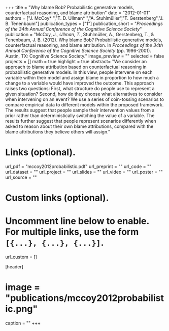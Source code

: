 +++
title = "Why blame Bob? Probabilistic generative models, counterfactual reasoning, and blame attribution"
date = "2012-01-01"
authors = ["J. McCoy* ","T. D. Ullman* ","A. Stuhlmüller","T. Gerstenberg","J. B. Tenenbaum"]
publication_types = ["1"]
publication_short = "_Proceedings of the 34th Annual Conference of the Cognitive Science Society_"
publication = "McCoy, J.*, Ullman, T.*, Stuhlmüller, A., Gerstenberg, T., & Tenenbaum, J. B. (2012). Why blame Bob? Probabilistic generative models, counterfactual reasoning, and blame attribution. In _Proceedings of the 34th Annual Conference of the Cognitive Science Society_ (pp. 1996-2001). Austin, TX: Cognitive Science Society."
image_preview = ""
selected = false
projects = []
math = true
highlight = true
abstract= "We consider an approach to blame attribution based on counterfactual reasoning in probabilistic generative models. In this view, people intervene on each variable within their model and assign blame in proportion to how much a change to a variable would have improved the outcome. This approach raises two questions: First, what structure do people use to represent a given situation? Second, how do they choose what alternatives to consider when intervening on an event? We use a series of coin-tossing scenarios to compare empirical data to different models within the proposed framework. The results suggest that people sample their intervention values from a prior rather than deterministically switching the value of a variable. The results further suggest that people represent scenarios differently when asked to reason about their own blame attributions, compared with the blame attributions they believe others will assign."

# Links (optional).
url_pdf = "mccoy2012probabilistic.pdf"
url_preprint = ""
url_code = ""
url_dataset = ""
url_project = ""
url_slides = ""
url_video = ""
url_poster = ""
url_source = ""

# Custom links (optional).
#   Uncomment line below to enable. For multiple links, use the form `[{...}, {...}, {...}]`.
url_custom = []

[header]
# image = "publications/mccoy2012probabilistic.png"
caption = ""
+++

